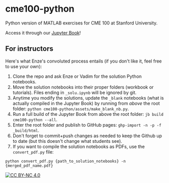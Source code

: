 # cme100-python

Python version of MATLAB exercises for CME 100 at Stanford University.

Access it through our [Jupyter Book](https://enze-chen.github.io/cme100-python/)!


## For instructors

Here's what Enze's convoluted process entails (if you don't like it, feel free to use your own):
1. Clone the repo and ask Enze or Vadim for the solution Python notebooks.
1. Move the solution notebooks into their proper folders (workbook or tutorials).
Files ending in `_solu.ipynb` will be ignored by git.
1. Anytime you modify the solutions, update the `_blank` notebooks (what is actually compiled in the Jupyter Book) by running from _above_ the root folder: `python cme100-python/assets/make_blank_nb.py`.
1. Run a full build of the Jupyter Book from above the root folder: `jb build cme100-python --all`.
1. Enter the root folder and publish to GitHub pages: `ghp-import -n -p -f _build/html`.
1. Don't forget to commit+push changes as needed to keep the Github up to date (but this doesn't change what students see).
1. If you want to compile the solution notebooks as PDFs, use the `convert_pdf.py` file: 
```
python convert_pdf.py {path_to_solution_notebooks} -n {merged_pdf_name.pdf}
```

[![CC BY-NC 4.0][cc-by-nc-image]][cc-by-nc]

[cc-by-nc]: http://creativecommons.org/licenses/by-nc/4.0/
[cc-by-nc-image]: https://licensebuttons.net/l/by-nc/4.0/88x31.png
